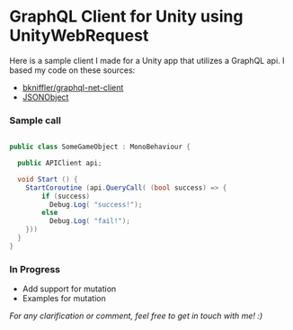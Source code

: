 # GraphQL Client for Unity using UnityWebRequest

Here is a sample client I made for a Unity app that utilizes a GraphQL api.
I based my code on these sources:

- [bkniffler/graphql-net-client](https://github.com/bkniffler/graphql-net-client)
- [JSONObject](http://wiki.unity3d.com/index.php?title=JSONObject)

### Sample call

``` c#

public class SomeGameObject : MonoBehaviour {

  public APIClient api;

  void Start () {
    StartCoroutine (api.QueryCall( (bool success) => {
        if (success)
          Debug.Log( "success!");
        else
          Debug.Log( "fail!");
    }))
  }
}

```

### In Progress

- Add support for mutation
- Examples for mutation

*For any clarification or comment, feel free to get in touch with me! :)*
